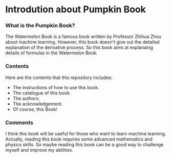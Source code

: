 # Introdution about Pumpkin Book

### What is the Pumpkin Book?
The Watermelon Book is a famous book written by Professor Zhihua Zhou about machine learning. However, this book doesn't give out the detailed explanation of the derivative process. So this book aims at explanaing details of formulas in the Watermelon Book.

### Contents
Here are the contents that this repository includes:

- The instructions of how to use this book.
- The catalogue of this book.
- The authors.
- The acknowledgement.
- Of course, this Book!

### Comments
I think this book will be useful for those who want to learn machine learning. Actually, reading this book requires some advanced mathematics and physics skills. So maybe reading this book can be a good way to challenge myself and improve my abilities.
